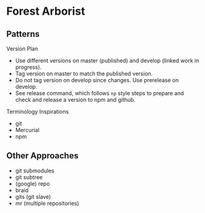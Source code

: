 # Forest Arborist

## Patterns

Version Plan

- Use different versions on master (published) and develop (linked work in progress).
- Tag version on master to match the published version.
- Do not tag version on develop since changes. Use prerelease on develop.
- See release command, which follows `np` style steps to prepare and check and release a version to npm and github.

Terminology Inspirations

- git
- Mercurial
- npm

## Other Approaches

- git submodules
- git subtree
- (google) repo
- braid
- gits (git slave)
- mr (multiple repositories)
